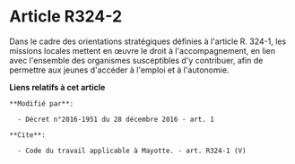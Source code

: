 # Article R324-2

Dans le cadre des orientations stratégiques définies à l'article R. 324-1, les missions locales mettent en œuvre le droit à
l'accompagnement, en lien avec l'ensemble des organismes susceptibles d'y contribuer, afin de permettre aux jeunes d'accéder
à l'emploi et à l'autonomie.

**Liens relatifs à cet article**

	**Modifié par**:

	  - Décret n°2016-1951 du 28 décembre 2016 - art. 1

	**Cite**:

	  - Code du travail applicable à Mayotte. - art. R324-1 (V)
